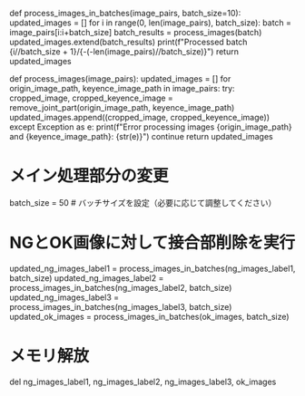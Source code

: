 def process_images_in_batches(image_pairs, batch_size=10):
    updated_images = []
    for i in range(0, len(image_pairs), batch_size):
        batch = image_pairs[i:i+batch_size]
        batch_results = process_images(batch)
        updated_images.extend(batch_results)
        print(f"Processed batch {i//batch_size + 1}/{-(-len(image_pairs)//batch_size)}")
    return updated_images

def process_images(image_pairs):
    updated_images = []
    for origin_image_path, keyence_image_path in image_pairs:
        try:
            cropped_image, cropped_keyence_image = remove_joint_part(origin_image_path, keyence_image_path)
            updated_images.append((cropped_image, cropped_keyence_image))
        except Exception as e:
            print(f"Error processing images {origin_image_path} and {keyence_image_path}: {str(e)}")
            continue
    return updated_images

# メイン処理部分の変更
batch_size = 50  # バッチサイズを設定（必要に応じて調整してください）

# NGとOK画像に対して接合部削除を実行
updated_ng_images_label1 = process_images_in_batches(ng_images_label1, batch_size)
updated_ng_images_label2 = process_images_in_batches(ng_images_label2, batch_size)
updated_ng_images_label3 = process_images_in_batches(ng_images_label3, batch_size)
updated_ok_images = process_images_in_batches(ok_images, batch_size)

# メモリ解放
del ng_images_label1, ng_images_label2, ng_images_label3, ok_images
